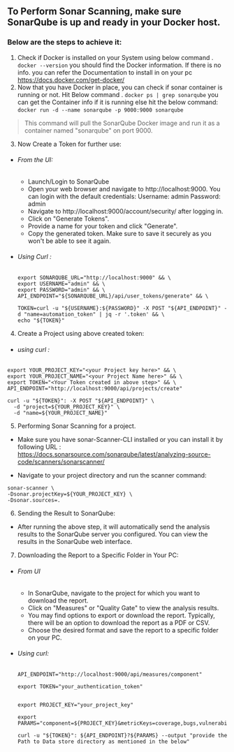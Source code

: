 
## To Perform Sonar Scanning, make sure SonarQube is up and ready in your Docker host.

### Below are the steps to achieve it:

1. Check if Docker is installed on your System using below command . 
    `docker --version`
you should find the Docker information. If there is no info. you can refer the Documentation to install in on your pc https://docs.docker.com/get-docker/
2. Now that you have Docker in place, you can check if sonar container is running or not. Hit Below command .
`docker ps | grep sonarqube`
you can get the Container info if it is running else hit the below command:
```docker run -d --name sonarqube -p 9000:9000 sonarqube```

>This command will pull the SonarQube Docker image and run it as a container named "sonarqube" on port 9000.

3. Now Create a Token for further use:
- ###### From the UI:
    - Launch/Login to SonarQube
    - Open your web browser and navigate to http://localhost:9000. You can login with the default credentials:
    Username: admin
    Password: admin
    - Navigate to http://localhost:9000/account/security/ after logging in.
    - Click on "Generate Tokens".
    - Provide a name for your token and click "Generate".
    - Copy the generated token. Make sure to save it securely as you won't be able to see it again.
- ###### Using Curl :
    ```
    export SONARQUBE_URL="http://localhost:9000" && \
    export USERNAME="admin" && \
    export PASSWORD="admin" && \
    API_ENDPOINT="${SONARQUBE_URL}/api/user_tokens/generate" && \

    TOKEN=curl -u "${USERNAME}:${PASSWORD}" -X POST "${API_ENDPOINT}" -d "name=automation_token" | jq -r '.token' && \
    echo "${TOKEN}"
    ```
4. Create a Project using above created token:
- ###### using curl :
``` 
export YOUR_PROJECT_KEY="<your Project key here>" && \
export YOUR_PROJECT_NAME="<your Project Name here>" && \
export TOKEN="<Your Token created in above step>" && \
API_ENDPOINT="http://localhost:9000/api/projects/create"

curl -u "${TOKEN}": -X POST "${API_ENDPOINT}" \
  -d "project=${YOUR_PROJECT_KEY}" \
  -d "name=${YOUR_PROJECT_NAME}" 
  ```
5. Performing Sonar Scanning for a project.
- Make sure you have sonar-Scanner-CLI installed or you can install it by following  URL : https://docs.sonarsource.com/sonarqube/latest/analyzing-source-code/scanners/sonarscanner/

- Navigate to your project directory and run the scanner command:
```
sonar-scanner \
-Dsonar.projectKey=${YOUR_PROJECT_KEY} \
-Dsonar.sources=.
```
6. Sending the Result to SonarQube:
- After running the above step, it will automatically send the analysis results to the SonarQube server you configured. You can view the results in the SonarQube web interface.

7. Downloading the Report to a Specific Folder in Your PC:

- ###### From UI
    - In SonarQube, navigate to the project for which you want to download the report.
    - Click on "Measures" or "Quality Gate" to view the analysis results.
    - You may find options to export or download the report. Typically, there will be an option to download the report as a PDF or CSV.
    - Choose the desired format and save the report to a specific folder on your PC.
    
- ###### Using curl:

    ``` 
    API_ENDPOINT="http://localhost:9000/api/measures/component"

    export TOKEN="your_authentication_token"


    export PROJECT_KEY="your_project_key"

    export PARAMS="component=${PROJECT_KEY}&metricKeys=coverage,bugs,vulnerabilities"

    curl -u "${TOKEN}": ${API_ENDPOINT}?${PARAMS} --output "provide the Path to Data store directory as mentioned in the below" 
    ```
